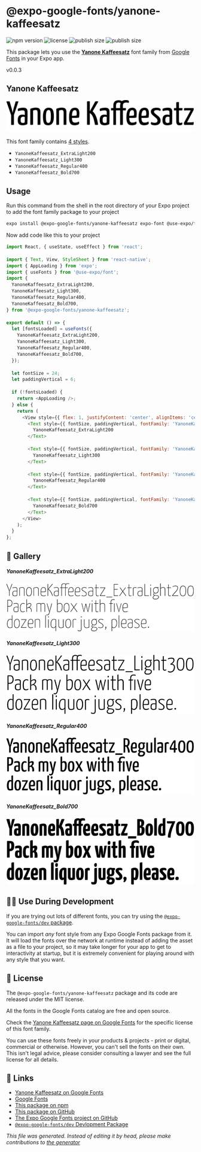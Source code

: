 # @expo-google-fonts/yanone-kaffeesatz

![npm version](https://flat.badgen.net/npm/v/@expo-google-fonts/yanone-kaffeesatz)
![license](https://flat.badgen.net/github/license/expo/google-fonts)
![publish size](https://flat.badgen.net/packagephobia/install/@expo-google-fonts/yanone-kaffeesatz)
![publish size](https://flat.badgen.net/packagephobia/publish/@expo-google-fonts/yanone-kaffeesatz)

This package lets you use the [**Yanone Kaffeesatz**](https://fonts.google.com/specimen/Yanone+Kaffeesatz) font family from [Google Fonts](https://fonts.google.com/) in your Expo app.

v0.0.3

## Yanone Kaffeesatz

![Yanone Kaffeesatz](./font-family.png)

This font family contains [4 styles](#gallery).

- `YanoneKaffeesatz_ExtraLight200`
- `YanoneKaffeesatz_Light300`
- `YanoneKaffeesatz_Regular400`
- `YanoneKaffeesatz_Bold700`

## Usage

Run this command from the shell in the root directory of your Expo project to add the font family package to your project
```sh
expo install @expo-google-fonts/yanone-kaffeesatz expo-font @use-expo/font
```

Now add code like this to your project
```js
import React, { useState, useEffect } from 'react';

import { Text, View, StyleSheet } from 'react-native';
import { AppLoading } from 'expo';
import { useFonts } from '@use-expo/font';
import {
  YanoneKaffeesatz_ExtraLight200,
  YanoneKaffeesatz_Light300,
  YanoneKaffeesatz_Regular400,
  YanoneKaffeesatz_Bold700,
} from '@expo-google-fonts/yanone-kaffeesatz';

export default () => {
  let [fontsLoaded] = useFonts({
    YanoneKaffeesatz_ExtraLight200,
    YanoneKaffeesatz_Light300,
    YanoneKaffeesatz_Regular400,
    YanoneKaffeesatz_Bold700,
  });

  let fontSize = 24;
  let paddingVertical = 6;

  if (!fontsLoaded) {
    return <AppLoading />;
  } else {
    return (
      <View style={{ flex: 1, justifyContent: 'center', alignItems: 'center' }}>
        <Text style={{ fontSize, paddingVertical, fontFamily: 'YanoneKaffeesatz_ExtraLight200' }}>
          YanoneKaffeesatz_ExtraLight200
        </Text>

        <Text style={{ fontSize, paddingVertical, fontFamily: 'YanoneKaffeesatz_Light300' }}>
          YanoneKaffeesatz_Light300
        </Text>

        <Text style={{ fontSize, paddingVertical, fontFamily: 'YanoneKaffeesatz_Regular400' }}>
          YanoneKaffeesatz_Regular400
        </Text>

        <Text style={{ fontSize, paddingVertical, fontFamily: 'YanoneKaffeesatz_Bold700' }}>
          YanoneKaffeesatz_Bold700
        </Text>
      </View>
    );
  }
};

```

## 🔡 Gallery

##### YanoneKaffeesatz_ExtraLight200
![YanoneKaffeesatz_ExtraLight200](./9805245cc2de9c8da9ae786c7e17ac2da9f93c7b2ba3cc8f481e28eb05146193.ttf.png)

##### YanoneKaffeesatz_Light300
![YanoneKaffeesatz_Light300](./d9ed8432723bd4d507a98d52dc50b9852ac3d6456e0fbcf9bf639b19982af563.ttf.png)

##### YanoneKaffeesatz_Regular400
![YanoneKaffeesatz_Regular400](./c590a52e12f62af4fec495eae613bff7aa7763fb2c5bec48e1db96503ba91c1b.ttf.png)

##### YanoneKaffeesatz_Bold700
![YanoneKaffeesatz_Bold700](./5245342d46c5e01aaa2e808a7962687a57c7ffaad83ff05db327e9fbf28d79c0.ttf.png)


## 👩‍💻 Use During Development

If you are trying out lots of different fonts, you can try using the [`@expo-google-fonts/dev` package](https://github.com/expo/google-fonts/tree/master/font-packages/dev#readme).

You can import *any* font style from any Expo Google Fonts package from it. It will load the fonts
over the network at runtime instead of adding the asset as a file to your project, so it may take longer
for your app to get to interactivity at startup, but it is extremely convenient
for playing around with any style that you want.

## 📖 License

The `@expo-google-fonts/yanone-kaffeesatz` package and its code are released under the MIT license.

All the fonts in the Google Fonts catalog are free and open source.

Check the [Yanone Kaffeesatz page on Google Fonts](https://fonts.google.com/specimen/Yanone+Kaffeesatz) for the specific license of this font family.

You can use these fonts freely in your products & projects - print or digital, commercial or otherwise. However, you can't sell the fonts on their own. This isn't legal advice, please consider consulting a lawyer and see the full license for all details.

## 🔗 Links

- [Yanone Kaffeesatz on Google Fonts](https://fonts.google.com/specimen/Yanone+Kaffeesatz)
- [Google Fonts](https://fonts.google.com/)
- [This package on npm](https://www.npmjs.com/package/@expo-google-fonts/yanone-kaffeesatz)
- [This package on GitHub](https://github.com/expo/google-fonts/tree/master/font-packages/yanone-kaffeesatz)
- [The Expo Google Fonts project on GitHub](https://github.com/expo/google-fonts)
- [`@expo-google-fonts/dev` Devlopment Package](https://github.com/expo/google-fonts/tree/master/font-packages/dev)


*This file was generated. Instead of editing it by head, please make contributions to [the generator](https://github.com/expo/google-fonts/tree/master/packages/generator)*
